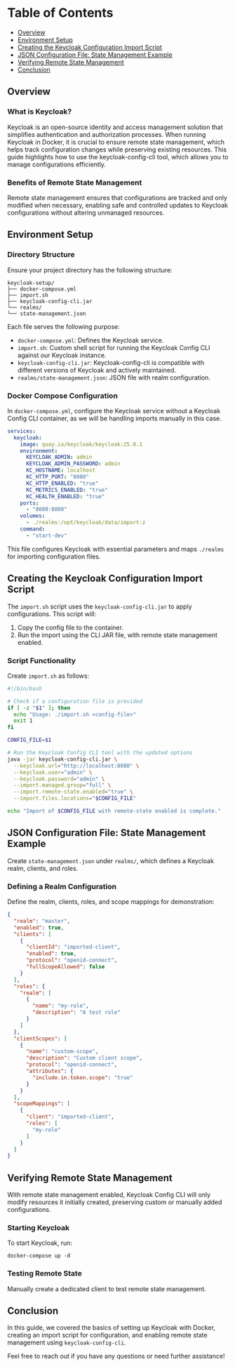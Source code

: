 # Table of Contents

- [Overview](#overview)
- [Environment Setup](#environment-setup)
- [Creating the Keycloak Configuration Import Script](#creating-the-keycloak-configuration-import-script)
- [JSON Configuration File: State Management Example](#json-configuration-file-state-management-example)
- [Verifying Remote State Management](#verifying-remote-state-management)
- [Conclusion](#conclusion)

## Overview

### What is Keycloak?

Keycloak is an open-source identity and access management solution that simplifies authentication and authorization processes. When running Keycloak in Docker, it is crucial to ensure remote state management, which helps track configuration changes while preserving existing resources. This guide highlights how to use the keycloak-config-cli tool, which allows you to manage configurations efficiently.

### Benefits of Remote State Management

Remote state management ensures that configurations are tracked and only modified when necessary, enabling safe and controlled updates to Keycloak configurations without altering unmanaged resources.

## Environment Setup

### Directory Structure

Ensure your project directory has the following structure:

```plaintext
keycloak-setup/
├── docker-compose.yml
├── import.sh
├── keycloak-config-cli.jar
└── realms/
└── state-management.json
```

Each file serves the following purpose:

- `docker-compose.yml`: Defines the Keycloak service.
- `import.sh`: Custom shell script for running the Keycloak Config CLI against our Keycloak instance.
- `keycloak-config-cli.jar`: Keycloak-config-cli is compatible with different versions of Keycloak and actively maintained.
- `realms/state-management.json`: JSON file with realm configuration.

### Docker Compose Configuration

In `docker-compose.yml`, configure the Keycloak service without a Keycloak Config CLI container, as we will be handling imports manually in this case.

```yaml
services:
  keycloak:
    image: quay.io/keycloak/keycloak:25.0.1
    environment:
      KEYCLOAK_ADMIN: admin
      KEYCLOAK_ADMIN_PASSWORD: admin
      KC_HOSTNAME: localhost
      KC_HTTP_PORT: "8080"
      KC_HTTP_ENABLED: "true"
      KC_METRICS_ENABLED: "true"
      KC_HEALTH_ENABLED: "true"
    ports:
      - "8080:8080"
    volumes:
      - ./realms:/opt/keycloak/data/import:z
    command:
      - "start-dev"
```

This file configures Keycloak with essential parameters and maps `./realms` for importing configuration files.

## Creating the Keycloak Configuration Import Script

The `import.sh` script uses the `keycloak-config-cli.jar` to apply configurations. This script will:

1. Copy the config file to the container.
2. Run the import using the CLI JAR file, with remote state management enabled.

### Script Functionality

Create `import.sh` as follows:

```bash
#!/bin/bash

# Check if a configuration file is provided
if [ -z "$1" ]; then
  echo "Usage: ./import.sh <config-file>"
  exit 1
fi

CONFIG_FILE=$1

# Run the Keycloak Config CLI tool with the updated options
java -jar keycloak-config-cli.jar \
  --keycloak.url="http://localhost:8080" \
  --keycloak.user="admin" \
  --keycloak.password="admin" \
  --import.managed.group="full" \
  --import.remote-state.enabled="true" \
  --import.files.locations="$CONFIG_FILE"

echo "Import of $CONFIG_FILE with remote-state enabled is complete."
```

## JSON Configuration File: State Management Example

Create `state-management.json` under `realms/`, which defines a Keycloak realm, clients, and roles.

### Defining a Realm Configuration

Define the realm, clients, roles, and scope mappings for demonstration:

```json
{
  "realm": "master",
  "enabled": true,
  "clients": [
    {
      "clientId": "imported-client",
      "enabled": true,
      "protocol": "openid-connect",
      "fullScopeAllowed": false
    }
  ],
  "roles": {
    "realm": [
      {
        "name": "my-role",
        "description": "A test role"
      }
    ]
  },
  "clientScopes": [
    {
      "name": "custom-scope",
      "description": "Custom client scope",
      "protocol": "openid-connect",
      "attributes": {
        "include.in.token.scope": "true"
      }
    }
  ],
  "scopeMappings": [
    {
      "client": "imported-client",
      "roles": [
        "my-role"
      ]
    }
  ]
}
```

## Verifying Remote State Management

With remote state management enabled, Keycloak Config CLI will only modify resources it initially created, preserving custom or manually added configurations.

### Starting Keycloak

To start Keycloak, run:

```shell
docker-compose up -d
```

### Testing Remote State

Manually create a dedicated client to test remote state management.

##  Conclusion

In this guide, we covered the basics of setting up Keycloak with Docker, creating an import script for configuration, and enabling remote state management using `keycloak-config-cli`.

Feel free to reach out if you have any questions or need further assistance!